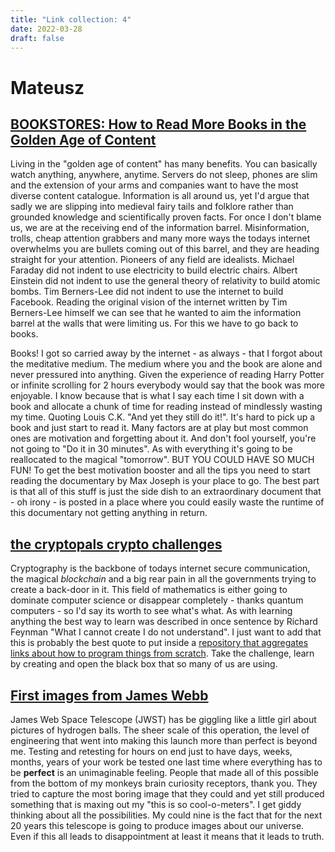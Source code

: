 ```yaml
---
title: "Link collection: 4"
date: 2022-03-28
draft: false
---
```


# Mateusz

## [BOOKSTORES: How to Read More Books in the Golden Age of Content](https://www.youtube.com/watch?v=lIW5jBrrsS0)

Living in the "golden age of content" has many benefits.
You can basically watch anything, anywhere, anytime.
Servers do not sleep, phones are slim and the extension of your arms and companies want to have the most diverse content catalogue.
Information is all around us, yet I'd argue that sadly we are slipping into medieval fairy tails and folklore rather than grounded knowledge and scientifically proven facts. 
For once I don't blame us, we are at the receiving end of the information barrel.
Misinformation, trolls, cheap attention grabbers and many more ways the todays internet overwhelms you are bullets coming out of this barrel, and they are heading straight for your attention.
Pioneers of any field are idealists.
Michael Faraday did not indent to use electricity to build electric chairs.
Albert Einstein did not indent to use the general theory of relativity to build atomic bombs.
Tim Berners-Lee did not indent to use the internet to build Facebook.
Reading the original vision of the internet written by Tim Berners-Lee himself we can see that he wanted to aim the information barrel at the walls that were limiting us.
For this we have to go back to books.

Books!
I got so carried away by the internet - as always - that I forgot about the meditative medium.
The medium where you and the book are alone and never pressured into anything.
Given the experience of reading Harry Potter or infinite scrolling for 2 hours everybody would say that the book was more enjoyable.
I know because that is what I say each time I sit down with a book and allocate a chunk of time for reading instead of mindlessly wasting my time.
Quoting Louis C.K. "And yet they still do it!".
It's hard to pick up a book and just start to read it.
Many factors are at play but most common ones are motivation and forgetting about it.
And don't fool yourself, you're not going to "Do it in 30 minutes".
As with everything it's going to be reallocated to the magical "tomorrow".
BUT YOU COULD HAVE SO MUCH FUN!
To get the best motivation booster and all the tips you need to start reading the documentary by Max Joseph is your place to go.
The best part is that all of this stuff is just the side dish to an extraordinary document that - oh irony - is posted in a place where you could easily waste the runtime of this documentary not getting anything in return.

## [the cryptopals crypto challenges](https://cryptopals.com/)

Cryptography is the backbone of todays internet secure communication, the magical _blockchain_ and a big rear pain in all the governments trying to create a back-door in it.
This field of mathematics is either going to dominate computer science or disappear completely - thanks quantum computers - so I'd say its worth to see what's what.
As with learning anything the best way to learn was described in once sentence by Richard Feynman "What I cannot create I do not understand".
I just want to add that this is probably the best quote to put inside a [repository that aggregates links about how to program things from scratch](https://github.com/danistefanovic/build-your-own-x).
Take the challenge, learn by creating and open the black box that so many of us are using.

## [First images from James Webb](https://cosmosmagazine.com/space/james-webb-telescope-first-images/)

James Web Space Telescope (JWST) has be giggling like a little girl about pictures of hydrogen balls.
The sheer scale of this operation, the level of engineering that went into making this launch more than perfect is beyond me.
Testing and retesting for hours on end just to have days, weeks, months, years of your work be tested one last time where everything has to be **perfect** is an unimaginable feeling.
People that made all of this possible from the bottom of my monkeys brain curiosity receptors, thank you.
They tried to capture the most boring image that they could and yet still produced something that is maxing out my "this is so cool-o-meters".
I get giddy thinking about all the possibilities.
My could nine is the fact that for the next 20 years this telescope is going to produce images about our universe.
Even if this all leads to disappointment at least it means that it leads to truth.
